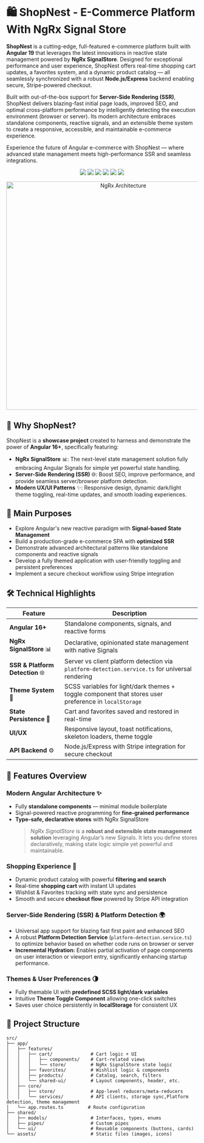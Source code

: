 # 🛍️ ShopNest - E-Commerce Platform With NgRx Signal Store

**ShopNest** is a cutting-edge, full-featured e-commerce platform built with **Angular 19** that leverages the latest innovations in reactive state management powered by **NgRx SignalStore**. Designed for exceptional performance and user experience, ShopNest offers real-time shopping cart updates, a favorites system, and a dynamic product catalog — all seamlessly synchronized with a robust **Node.js/Express** backend enabling secure, Stripe-powered checkout.

Built with out-of-the-box support for **Server-Side Rendering (SSR)**, ShopNest delivers blazing-fast initial page loads, improved SEO, and optimal cross-platform performance by intelligently detecting the execution environment (browser or server). Its modern architecture embraces standalone components, reactive signals, and an extensible theme system to create a responsive, accessible, and maintainable e-commerce experience.

Experience the future of Angular e-commerce with ShopNest — where advanced state management meets high-performance SSR and seamless integrations.


<p align="center">
  <img src="https://img.shields.io/badge/Angular-DD0031?style=for-the-badge&logo=angular&logoColor=white">
  <img src="https://img.shields.io/badge/NgRx_SignalStore-BA55D3?style=for-the-badge&logo=ngrx&logoColor=white">
  <img src="https://img.shields.io/badge/RxJS-B7178C?style=for-the-badge&logo=rxjs&logoColor=white">
  <img src="https://img.shields.io/badge/TypeScript-3178C6?style=for-the-badge&logo=typescript&logoColor=white">
  <img src="https://img.shields.io/badge/Stripe-635BFF?style=for-the-badge&logo=stripe&logoColor=white">
  <img src="https://img.shields.io/badge/Node.js-339933?style=for-the-badge&logo=node.js&logoColor=white">
</p>

<p align="center">
<img src="https://miro.medium.com/v2/resize:fit:1100/format:webp/1*NtR1S43HQ5eObm6iR2KaLQ.png" alt="NgRx Architecture" width="600">
</p>

## 🌟 Why ShopNest?

ShopNest is a **showcase project** created to harness and demonstrate the power of **Angular 16+**, specifically featuring:

- **NgRx SignalStore** 📊: The next-level state management solution fully embracing Angular Signals for simple yet powerful state handling.
- **Server-Side Rendering (SSR)** 🌐: Boost SEO, improve performance, and provide seamless server/browser platform detection.
- **Modern UX/UI Patterns** ✨: Responsive design, dynamic dark/light theme toggling, real-time updates, and smooth loading experiences.

## 🎯 Main Purposes

- Explore Angular's new reactive paradigm with **Signal-based State Management**
- Build a production-grade e-commerce SPA with **optimized SSR**
- Demonstrate advanced architectural patterns like standalone components and reactive signals
- Develop a fully themed application with user-friendly toggling and persistent preferences
- Implement a secure checkout workflow using Stripe integration

## 🛠️ Technical Highlights

| Feature                      | Description                                                       |
|-----------------------------|-------------------------------------------------------------------|
| **Angular 16+**              | Standalone components, signals, and reactive forms               |
| **NgRx SignalStore** 📊       | Declarative, opinionated state management with native Signals     |
| **SSR & Platform Detection** 🌐 | Server vs client platform detection via `platform-detection.service.ts` for universal rendering |
| **Theme System** 🎨          | SCSS variables for light/dark themes + toggle component that stores user preference in `localStorage` |
| **State Persistence** 🔄      | Cart and favorites saved and restored in real-time                |
| **UI/UX**                   | Responsive layout, toast notifications, skeleton loaders, theme toggle |
| **API Backend** ⚙️           | Node.js/Express with Stripe integration for secure checkout       |

## 🚀 Features Overview

### Modern Angular Architecture ✨

- Fully **standalone components** — minimal module boilerplate
- Signal-powered reactive programming for **fine-grained performance**
- **Type-safe, declarative stores** with NgRx SignalStore  
  > *NgRx SignalStore* is a **robust and extensible state management solution** leveraging Angular’s new Signals. It lets you define stores declaratively, making state logic simple yet powerful and maintainable.

### Shopping Experience 🛒

- Dynamic product catalog with powerful **filtering and search**
- Real-time **shopping cart** with instant UI updates
- Wishlist & Favorites tracking with state sync and persistence
- Smooth and secure **checkout flow** powered by Stripe API integration

### Server-Side Rendering (SSR) & Platform Detection 🌍

- Universal app support for blazing fast first paint and enhanced SEO
- A robust **Platform Detection Service** (`platform-detection.service.ts`) to optimize behavior based on whether code runs on browser or server
- **Incremental Hydration:** Enables partial activation of page components on user interaction or viewport entry, significantly enhancing startup performance.

### Themes & User Preferences 🌗

- Fully themable UI with **predefined SCSS light/dark variables**
- Intuitive **Theme Toggle Component** allowing one-click switches
- Saves user choice persistently in **localStorage** for consistent UX

## 📂 Project Structure

```text
src/
├── app/
│   ├── features/
│   │   ├── cart/              # Cart logic + UI
│   │   │   ├── components/    # Cart-related views
│   │   │   └── store/         # NgRx SignalStore state logic
│   │   ├── favorites/         # Wishlist logic & components
│   │   ├── products/          # Catalog, search, filters
│   │   └── shared-ui/         # Layout components, header, etc.
│   ├── core/
│   │   ├── store/             # App-level reducers/meta-reducers
│   │   └── services/          # API clients, storage sync,Platform detection, theme management
│   └── app.routes.ts         # Route configuration
├── shared/
│   ├── models/                # Interfaces, types, enums
│   ├── pipes/                 # Custom pipes
│   └── ui/                    # Reusable components (buttons, cards)
└── assets/                    # Static files (images, icons)



